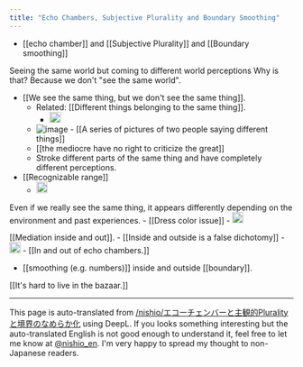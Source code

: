 ```yaml
---
title: "Echo Chambers, Subjective Plurality and Boundary Smoothing"
---
```



- [[echo chamber]] and [[Subjective Plurality]] and [[Boundary smoothing]]

Seeing the same world but coming to different world perceptions
Why is that? Because we don't "see the same world".
- [[We see the same thing, but we don't see the same thing]].
    - Related: [[Different things belonging to the same thing]].
        - <img src='https://scrapbox.io/api/pages/nishio-en/同じものに属する違うもの/icon' alt='同じものに属する違うもの.icon' height="19.5"/>
    - ![image](https://gyazo.com/4d4d061f94acaca7a1568603f642b450/thumb/1000)
            - [[A series of pictures of two people saying different things]]
    - [[the mediocre have no right to criticize the great]]
    - Stroke different parts of the same thing and have completely different perceptions.
- [[Recognizable range]]
    - <img src='https://scrapbox.io/api/pages/nishio-en/観測範囲の問題/icon' alt='観測範囲の問題.icon' height="19.5"/>

Even if we really see the same thing, it appears differently depending on the environment and past experiences.
    - [[Dress color issue]]
    - <img src='https://scrapbox.io/api/pages/nishio-en/ドレスの色問題/icon' alt='ドレスの色問題.icon' height="19.5"/>

[[Mediation inside and out]].
    - [[Inside and outside is a false dichotomy]]
    - <img src='https://scrapbox.io/api/pages/nishio-en/中と外は誤った二分法/icon' alt='中と外は誤った二分法.icon' height="19.5"/>
    - [[In and out of echo chambers.]]
- [[smoothing (e.g. numbers)]] inside and outside [[boundary]].


[[It's hard to live in the bazaar.]]

---
This page is auto-translated from [/nishio/エコーチェンバーと主観的Pluralityと境界のなめらか化](https://scrapbox.io/nishio/エコーチェンバーと主観的Pluralityと境界のなめらか化) using DeepL. If you looks something interesting but the auto-translated English is not good enough to understand it, feel free to let me know at [@nishio_en](https://twitter.com/nishio_en). I'm very happy to spread my thought to non-Japanese readers.